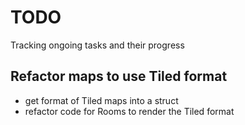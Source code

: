 # TODO

Tracking ongoing tasks and their progress

## Refactor maps to use Tiled format

- get format of Tiled maps into a struct
- refactor code for Rooms to render the Tiled format
